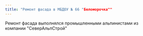 ```yaml
---
title: "Ремонт фасада в МБДОУ № 66 "Беломорочка""
---
```

Ремонт фасада выполнялся промышленными альпинистами из компании "СеверАльпСтрой"
